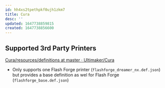```yaml
---
id: hh4xs2tpethpkf0ujh1zkm7
title: Cura
desc: ''
updated: 1647738859815
created: 1647738856600
---
```



## Supported 3rd Party Printers

[Cura/resources/definitions at master · Ultimaker/Cura](https://github.com/Ultimaker/Cura/tree/master/resources/definitions)

- Only supports one Flash Forge printer (`flashforge_dreamer_nx.def.json`) but provides a base definition as wel for Flash Forge (`flashforge_base.def.json`)